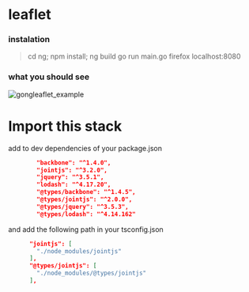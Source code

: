 # leaflet
### instalation

> cd ng; npm install; ng build
> go run main.go
> firefox localhost:8080


### what you should see

![gongleaflet_example](gongleaflet_example.png)

# Import this stack

add to dev dependencies of your package.json
```json
        "backbone": "^1.4.0",
        "jointjs": "^3.2.0",
        "jquery": "^3.5.1",
        "lodash": "^4.17.20",
        "@types/backbone": "^1.4.5",
        "@types/jointjs": "^2.0.0",
        "@types/jquery": "^3.5.3",
        "@types/lodash": "^4.14.162"
```

and add the following path in your tsconfig.json

```json
      "jointjs": [
        "./node_modules/jointjs"
      ],
      "@types/jointjs": [
        "./node_modules/@types/jointjs"
      ],
```